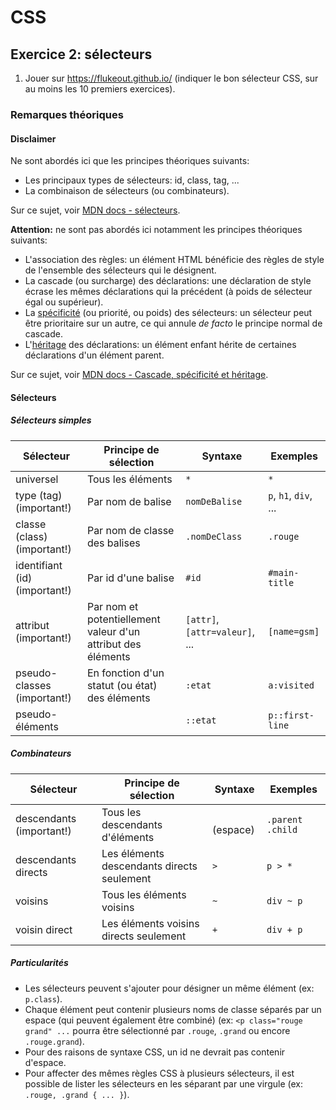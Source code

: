 # CSS

## Exercice 2: sélecteurs

 1. Jouer sur https://flukeout.github.io/ (indiquer le bon sélecteur CSS, sur au moins les 10 premiers exercices).

### Remarques théoriques

#### Disclaimer

Ne sont abordés ici que les principes théoriques suivants:
 - Les principaux types de sélecteurs: id, class, tag, ...
 - La combinaison de sélecteurs (ou combinateurs).

Sur ce sujet, voir [MDN docs - sélecteurs](https://developer.mozilla.org/fr/docs/Web/CSS/CSS_Selectors).

**Attention:** ne sont pas abordés ici notamment les principes théoriques suivants:
 - L'association des règles: un élément HTML bénéficie des règles de style de l'ensemble des sélecteurs qui le désignent.
 - La cascade (ou surcharge) des déclarations: une déclaration de style écrase les mêmes déclarations qui la précédent (à poids de sélecteur égal ou supérieur).
 - La [spécificité](https://developer.mozilla.org/fr/docs/Web/CSS/Specificity) (ou priorité, ou poids) des sélecteurs: un sélecteur peut être prioritaire sur un autre, ce qui annule *de facto* le principe normal de cascade.
 - L'[héritage](https://developer.mozilla.org/fr/docs/Web/CSS/inheritance) des déclarations: un élément enfant hérite de certaines déclarations d'un élément parent.

 Sur ce sujet, voir [MDN docs - Cascade, spécificité et héritage](https://developer.mozilla.org/fr/docs/Learn/CSS/Building_blocks/Cascade_and_inheritance).

#### Sélecteurs

##### Sélecteurs simples

| Sélecteur | Principe de sélection | Syntaxe | Exemples |
|-|-|-|-|
| universel | Tous les éléments | `*` | `*` |
| type (tag) (important!) | Par nom de balise | `nomDeBalise` | `p`, `h1`, `div`, ... |
| classe (class) (important!) | Par nom de classe des balises | `.nomDeClass` | `.rouge` |
| identifiant (id) (important!) | Par id d'une balise | `#id` | `#main-title` |
| attribut (important!) | Par nom et potentiellement valeur d'un attribut des éléments | `[attr]`, `[attr=valeur]`, ... | `[name=gsm]` |
| pseudo-classes (important!) | En fonction d'un statut (ou état) des éléments | `:etat` | `a:visited` |
| pseudo-éléments |  | `::etat` | `p::first-line` |

##### Combinateurs

| Sélecteur | Principe de sélection | Syntaxe | Exemples |
|-|-|-|-|
| descendants (important!) | Tous les descendants d'éléments | ` ` (espace) | `.parent .child` |
| descendants directs | Les éléments descendants directs seulement |  `>` | `p > *` |
| voisins | Tous les éléments voisins | `~` | `div ~ p` |
| voisin direct | Les éléments voisins directs seulement | `+` | `div + p` |

##### Particularités

 - Les sélecteurs peuvent s'ajouter pour désigner un même élément (ex: `p.class`).
 - Chaque élément peut contenir plusieurs noms de classe séparés par un espace (qui peuvent également être combiné) (ex: `<p class="rouge grand" ...` pourra être sélectionné par `.rouge`, `.grand` ou encore `.rouge.grand`).
 - Pour des raisons de syntaxe CSS, un id ne devrait pas contenir d'espace.
 - Pour affecter des mêmes règles CSS à plusieurs sélecteurs, il est possible de lister les sélecteurs en les séparant par une virgule (ex: `.rouge, .grand { ... }`).
